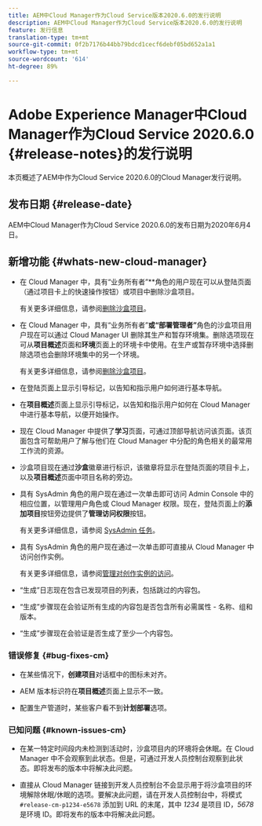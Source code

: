 ```yaml
---
title: AEM中Cloud Manager作为Cloud Service版本2020.6.0的发行说明
description: AEM中Cloud Manager作为Cloud Service版本2020.6.0的发行说明
feature: 发行信息
translation-type: tm+mt
source-git-commit: 0f2b7176b44bb79bdcd1cecf6debf05bd652a1a1
workflow-type: tm+mt
source-wordcount: '614'
ht-degree: 89%

---
```



# Adobe Experience Manager中Cloud Manager作为Cloud Service 2020.6.0 {#release-notes}的发行说明

本页概述了AEM中作为Cloud Service 2020.6.0的Cloud Manager发行说明。

## 发布日期 {#release-date}

AEM中Cloud Manager作为Cloud Service 2020.6.0的发布日期为2020年6月4日。

## 新增功能 {#whats-new-cloud-manager}

* 在 Cloud Manager 中，具有“业务所有者”**&#x200B;角色的用户现在可以从登陆页面（通过项目卡上的快速操作按钮）或项目中删除沙盒项目。

   有关更多详细信息，请参阅[删除沙盒项目](https://docs.adobe.com/content/help/zh-Hans/experience-manager-cloud-service/onboarding/getting-access/cloud-service-programs/creating-a-program.html)。

* 在 Cloud Manager 中，具有“业务所有者”**&#x200B;或“部署管理者”**&#x200B;角色的沙盒项目用户现在可以通过 Cloud Manager UI 删除其生产和暂存环境集。删除选项现在可从&#x200B;**项目概述**&#x200B;页面和&#x200B;**环境**&#x200B;页面上的环境卡中使用。在生产或暂存环境中选择删除选项也会删除环境集中的另一个环境。

   有关更多详细信息，请参阅[删除沙盒项目](https://docs.adobe.com/content/help/en/experience-manager-cloud-service/onboarding/getting-access/cloud-service-programs/creating-a-program.html)。

* 在登陆页面上显示引导标记，以告知和指示用户如何进行基本导航。

* 在&#x200B;**项目概述**&#x200B;页面上显示引导标记，以告知和指示用户如何在 Cloud Manager 中进行基本导航，以便开始操作。

* 现在 Cloud Manager 中提供了&#x200B;**学习**&#x200B;页面，可通过顶部导航访问该页面。该页面包含可帮助用户了解与他们在 Cloud Manager 中分配的角色相关的最常用工作流的资源。

* 沙盒项目现在通过&#x200B;**沙盒**&#x200B;徽章进行标识，该徽章将显示在登陆页面的项目卡上，以及&#x200B;**项目概述**&#x200B;页面中项目名称的旁边。

* 具有 SysAdmin 角色的用户现在通过一次单击即可访问 Admin Console 中的相应位置，以管理用户角色或 Cloud Manager 权限。现在，登陆页面上的&#x200B;**添加项目**&#x200B;按钮旁边提供了&#x200B;**管理访问权限**&#x200B;按钮。

   有关更多详细信息，请参阅 [SysAdmin 任务](https://docs.adobe.com/content/help/zh-Hans/experience-manager-cloud-service/onboarding/getting-access/navigation.html#sysadmin-tasks)。

* 具有 SysAdmin 角色的用户现在通过一次单击即可直接从 Cloud Manager 中访问创作实例。

   有关更多详细信息，请参阅[管理对创作实例的访问](https://docs.adobe.com/content/help/zh-Hans/experience-manager-cloud-service/onboarding/getting-access/navigation.html#manage-access-aem)。

* “生成”日志现在包含已发现项目的列表，包括跳过的内容包。

* “生成”步骤现在会验证所有生成的内容包是否包含所有必需属性 - 名称、组和版本。

* “生成”步骤现在会验证是否生成了至少一个内容包。

### 错误修复 {#bug-fixes-cm}

* 在某些情况下，**创建项目**&#x200B;对话框中的图标未对齐。

* AEM 版本标识符在&#x200B;**项目概述**&#x200B;页面上显示不一致。

* 配置生产管道时，某些客户看不到&#x200B;**计划部署**&#x200B;选项。

### 已知问题 {#known-issues-cm}

* 在某一特定时间段内未检测到活动时，沙盒项目内的环境将会休眠。在 Cloud Manager 中不会观察到此状态。但是，可通过开发人员控制台观察到此状态。即将发布的版本中将解决此问题。

* 直接从 Cloud Manager 链接到开发人员控制台不会显示用于将沙盒项目的环境解除休眠/休眠的选项。要解决此问题，请在开发人员控制台中，将模式 `#release-cm-p1234-e5678` 添加到 URL 的末尾，其中 *1234* 是项目 ID，*5678* 是环境 ID。即将发布的版本中将解决此问题。
